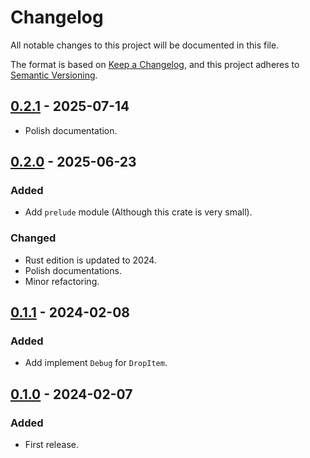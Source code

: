 # Changelog

All notable changes to this project will be documented in this file.

The format is based on [Keep a Changelog](https://keepachangelog.com/en/1.1.0/),
and this project adheres to [Semantic Versioning](https://semver.org/spec/v2.0.0.html).

## [0.2.1] - 2025-07-14

- Polish documentation.

## [0.2.0] - 2025-06-23

### Added

- Add `prelude` module (Although this crate is very small).

### Changed

- Rust edition is updated to 2024.
- Polish documentations.
- Minor refactoring.

## [0.1.1] - 2024-02-08

### Added

- Add implement `Debug` for `DropItem`.

## [0.1.0] - 2024-02-07

### Added

- First release.

[0.2.1]: https://github.com/nossie531/drop_tracer/compare/v0.2.0...v0.2.1
[0.2.0]: https://github.com/nossie531/drop_tracer/compare/v0.1.1...v0.2.0
[0.1.1]: https://github.com/nossie531/drop_tracer/compare/v0.1.0...v0.1.1
[0.1.0]: https://github.com/nossie531/drop_tracer/releases/tag/v0.1.0
